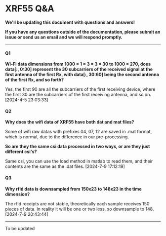 # XRF55 Q&A

**We'll be updating this document with questions and answers!**

**If you have any questions outside of the documentation, please submit an issue or send us an email and we will respond promptly.**

------

#### Q1

**Wi-Fi data dimensions from 1000 × 1 × 3 × 3 × 30 to 1000 × 270, does data[:, 0:30] represent the 30 subcarriers of the received signal at the first antenna of the first Rx, with data[:, 30:60] being the second antenna of the first Rx, and so forth?**

Yes, the first 90 are all the subcarriers of the first receiving device, where the first 30 are the subcarriers of the first receiving antenna, and so on. [2024-4-5 23:03:33]

#### Q2

**Why does the wifi data of XRF55 have both dat and mat files?**

Some of wifi raw datas with prefixes 04, 07, 12 are saved in .mat format, which is normal, due to the difference in our pre-processing. 

**So are they the same csi data processed in two ways, or are they just different csi's?**

Same csi, you can use the load method in matlab to read them, and their contents are the same as the .dat files. [2024-7-9 17:12:19]

#### Q3

**Why rfid data is downsampled from 150x23 to 148x23 in the time dimension?**

The rfid receipts are not stable, theoretically each sample receives 150 pieces of data. In reality it will be one or two less, so downsample to 148. [2024-7-9 20:43:44]

------

To be updated

